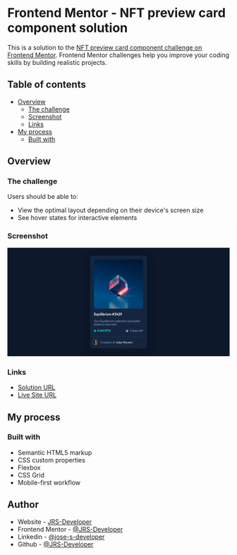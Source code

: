 # Frontend Mentor - NFT preview card component solution

This is a solution to the [NFT preview card component challenge on Frontend Mentor](https://www.frontendmentor.io/challenges/nft-preview-card-component-SbdUL_w0U). Frontend Mentor challenges help you improve your coding skills by building realistic projects.

## Table of contents

- [Overview](#overview)
  - [The challenge](#the-challenge)
  - [Screenshot](#screenshot)
  - [Links](#links)
- [My process](#my-process)
  - [Built with](#built-with)

## Overview

### The challenge

Users should be able to:

- View the optimal layout depending on their device's screen size
- See hover states for interactive elements

### Screenshot

![Screenshot](./screenshot.png)

### Links

- [Solution URL](https://www.frontendmentor.io/solutions/nft-preview-card-jrs-WtKVfliel)
- [Live Site URL](https://nft-card-jrs.netlify.app/)

## My process

### Built with

- Semantic HTML5 markup
- CSS custom properties
- Flexbox
- CSS Grid
- Mobile-first workflow

## Author

- Website - [JRS-Developer](https://jrs-developer.github.io/)
- Frontend Mentor - [@JRS-Developer](https://www.frontendmentor.io/profile/JRS-Developer)
- Linkedin - [@jose-s-developer](https://linkedin.com/in/jose-s-developer)
- Github - [@JRS-Developer](https://github.com/JRS-Developer/)
